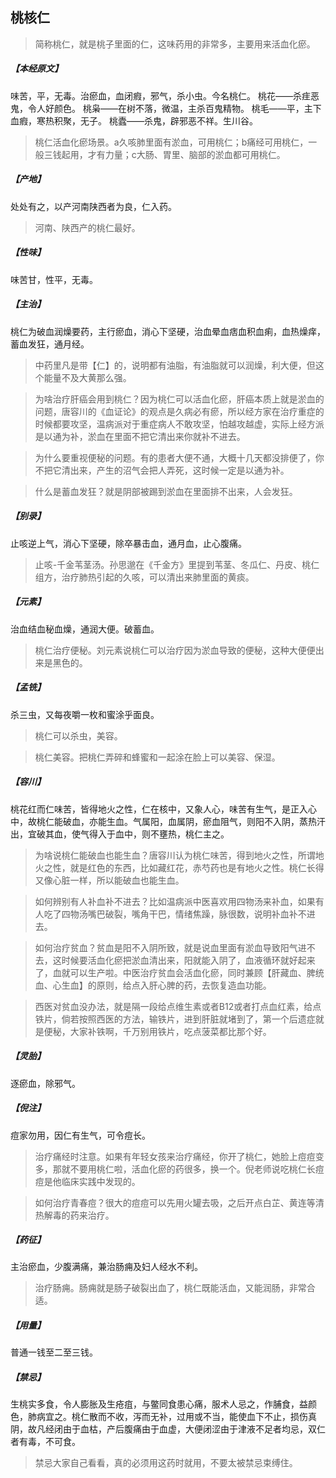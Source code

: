 ## 桃核仁

> 简称桃仁，就是桃子里面的仁，这味药用的非常多，主要用来活血化瘀。

##### 【本经原文】
味苦，平，无毒。治瘀血，血闭瘕，邪气，杀小虫。今名桃仁。
桃花——杀疰恶鬼，令人好颜色。
桃枭——在树不落，微温，主杀百鬼精物。
桃毛——平，主下血瘕，寒热积聚，无子。
桃蠹——杀鬼，辟邪恶不祥。生川谷。

> 桃仁活血化瘀场景。a久咳肺里面有淤血，可用桃仁；b痛经可用桃仁，一般三钱起用，才有力量；c大肠、胃里、脑部的淤血都可用桃仁。

##### 【产地】
处处有之，以产河南陕西者为良，仁入药。

> 河南、陕西产的桃仁最好。

##### 【性味】
味苦甘，性平，无毒。
##### 【主治】
桃仁为破血润燥要药，主行瘀血，消心下坚硬，治血晕血痞血积血痢，血热燥痒，蓄血发狂，通月经。

> 中药里凡是带【仁】的，说明都有油脂，有油脂就可以润燥，利大便，但这个能量不及大黄那么强。

> 为啥治疗肝癌会用到桃仁？因为桃仁可以活血化瘀，肝癌本质上就是淤血的问题，唐容川的《血证论》的观点是久病必有瘀，所以经方家在治疗重症的时候都要攻坚，温病派对于重症病人不敢攻坚，怕越攻越虚，实际上经方派是以通为补，淤血在里面不把它清出来你就补不进去。

> 为什么要重视便秘的问题。有的患者大便不通，大概十几天都没排便了，你不把它清出来，产生的沼气会把人弄死，这时候一定是以通为补。

> 什么是蓄血发狂？就是阴部被踢到淤血在里面排不出来，人会发狂。

##### 【别录】
止咳逆上气，消心下坚硬，除卒暴击血，通月血，止心腹痛。

> 止咳-千金苇茎汤。孙思邈在《千金方》里提到苇茎、冬瓜仁、丹皮、桃仁组方，治疗肺热引起的久咳，可以清出来肺里面的黄痰。

##### 【元素】
治血结血秘血燥，通润大便。破蓄血。

> 桃仁治疗便秘。刘元素说桃仁可以治疗因为淤血导致的便秘，这种大便便出来是黑色的。

##### 【孟铣】
杀三虫，又每夜嚼一枚和蜜涂乎面良。

> 桃仁可以杀虫，美容。

> 桃仁美容。把桃仁弄碎和蜂蜜和一起涂在脸上可以美容、保湿。

##### 【容川】
桃花红而仁味苦，皆得地火之性，仁在核中，又象人心，味苦有生气，是正入心中，故桃仁能破血，亦能生血。气属阳，血属阴，瘀血阻气，则阳不入阴，蒸热汗出，宜破其血，使气得入于血中，则不壅热，桃仁主之。

> 为啥说桃仁能破血也能生血？唐容川认为桃仁味苦，得到地火之性，所谓地火之性，就是红色的东西，比如藏红花，赤芍药也是有地火之性。桃仁长得又像心脏一样，所以能破血也能生血。

> 如何辨别有人补血补不进去？比如温病派中医喜欢用四物汤来补血，如果有人吃了四物汤嘴巴破裂，嘴角干巴，情绪焦躁，脉很数，说明补血补不进去。

> 如何治疗贫血？贫血是阳不入阴所致，就是说血里面有淤血导致阳气进不去，这时候要活血化瘀把淤血清出来，阳就能入阴了，血液循环就好起来了，血就可以生产啦。中医治疗贫血会活血化瘀，同时兼顾【肝藏血、脾统血、心生血】的原则，给点入肝心脾的药，去恢复造血功能。

> 西医对贫血没办法，就是隔一段给点维生素或者B12或者打点血红素，给点铁片，倘若按照西医的方法，输铁片，进到肝脏就堵到了，第一个后遗症就是便秘，大家补铁啊，千万别用铁片，吃点菠菜都比那个好。

##### 【灵胎】
逐瘀血，除邪气。
##### 【倪注】
痘家勿用，因仁有生气，可令痘长。

> 治疗痛经时注意。如果有年轻女孩来治疗痛经，你开了桃仁，她脸上痘痘变多，那就不要用桃仁啦，活血化瘀的药很多，换一个。倪老师说吃桃仁长痘痘是他临床实践中发现的。

> 如何治疗青春痘？很大的痘痘可以先用火罐去吸，之后开点白芷、黄连等清热解毒的药来治疗。

##### 【药征】
主治瘀血，少腹满痛，兼治肠痈及妇人经水不利。

> 治疗肠痈。肠痈就是肠子破裂出血了，桃仁既能活血，又能润肠，非常合适。

##### 【用量】
普通一钱至二至三钱。
##### 【禁忌】
生桃实多食，令人膨胀及生疮疽，与鳖同食患心痛，服术人忌之，作脯食，益颜色，肺病宜之。桃仁散而不收，泻而无补，过用或不当，能使血下不止，损伤真阴，故凡经闭由于血枯，产后腹痛由于血虚，大便闭涩由于津液不足者均忌，双仁者有毒，不可食。

> 禁忌大家自己看看，真的必须用这药时就用，不要太被禁忌束缚住。